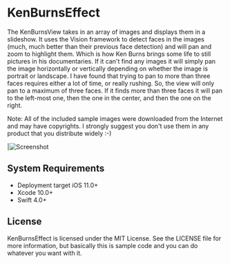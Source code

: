 # KenBurnsEffect

The KenBurnsView takes in an array of images and displays them in a slideshow. It uses the Vision framework to detect faces in the images (much, much better than their previous face detection) and will pan and zoom to highlight them. Which is how Ken Burns brings some life to still pictures in his documentaries. If it can't find any images it will simply pan the image horizontally or vertically depending on whether the image is portrait or landscape. I have found that trying to pan to more than three faces requires either a lot of time, or really rushing. So, the view will only pan to a maximum of three faces. If it finds more than three faces it will pan to the left-most one, then the one in the center, and then the one on the right.

Note: All of the included sample images were downloaded from the Internet and may have copyrights. I strongly suggest you don't use them in any product that you distribute widely :-)


|![Screenshot](KenBurnsClip.gif)


## System Requirements

* Deployment target iOS 11.0+
* Xcode 10.0+
* Swift 4.0+


## License

KenBurnsEffect is licensed under the MIT License. See the LICENSE file for more information, but basically this is sample code and you can do whatever you want with it.